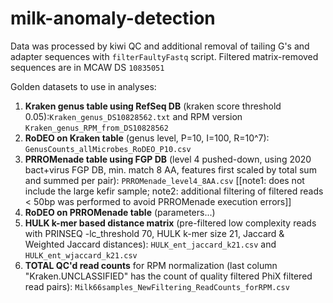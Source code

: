 # milk-anomaly-detection

Data was processed by kiwi QC and additional removal of tailing G's and adapter sequences with `filterFaultyFastq` script.
Filtered matrix-removed sequences are in MCAW DS `10835051`

Golden datasets to use in analyses:

1. **Kraken genus table using RefSeq DB** (kraken score threshold 0.05):`Kraken_genus_DS10828562.txt` and RPM version `Kraken_genus_RPM_from_DS10828562`
3. **RoDEO on Kraken table** (genus level, P=10, I=100, R=10^7): `GenusCounts_allMicrobes_RoDEO_P10.csv`
4. **PRROMenade table using FGP DB** (level 4 pushed-down, using 2020 bact+virus FGP DB, min. match 8 AA, features first scaled by total sum and summed per pair): `PRROMenade_level4_8AA.csv` [[note1: does not include the large kefir sample; note2: additional filtering of filtered reads < 50bp was performed to avoid PRROMenade execution errors]]
5. **RoDEO on PRROMenade table** (parameters...)
6. **HULK k-mer based distance matrix** (pre-filtered low complexity reads with PRINSEQ -lc_threshold 70, HULK k-mer size 21, Jaccard & Weighted Jaccard distances): `HULK_ent_jaccard_k21.csv` and `HULK_ent_wjaccard_k21.csv`
7. **TOTAL QC'd read counts** for RPM normalization  (last column "Kraken.UNCLASSIFIED" has the count of quality filtered PhiX filtered read pairs): `Milk66samples_NewFiltering_ReadCounts_forRPM.csv`
